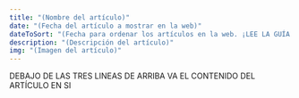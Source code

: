 ```yaml
---
title: "(Nombre del artículo)" 
date: "(Fecha del artículo a mostrar en la web)" 
dateToSort: "(Fecha para ordenar los artículos en la web. ¡LEE LA GUÍA PARA QUE SEPAS COMO SE PONE LA FECHA BIEN! 2023-5-24)"
description: "(Descripción del artículo)"
img: "(Imagen del artículo)"
---
```

DEBAJO DE LAS TRES LINEAS DE ARRIBA VA EL CONTENIDO DEL ARTÍCULO EN SI
